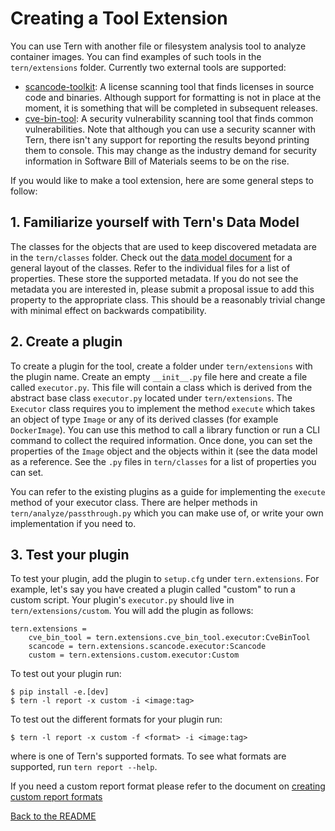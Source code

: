 # Creating a Tool Extension
You can use Tern with another file or filesystem analysis tool to analyze container images. You can find examples of such tools in the `tern/extensions` folder. Currently two external tools are supported:
* [scancode-toolkit](https://github.com/nexB/scancode-toolkit): A license scanning tool that finds licenses in source code and binaries. Although support for formatting is not in place at the moment, it is something that will be completed in subsequent releases.
* [cve-bin-tool](https://github.com/intel/cve-bin-tool): A security vulnerability scanning tool that finds common vulnerabilities. Note that although you can use a security scanner with Tern, there isn't any support for reporting the results beyond printing them to console. This may change as the industry demand for security information in Software Bill of Materials seems to be on the rise.

If you would like to make a tool extension, here are some general steps to follow:

## 1. Familiarize yourself with Tern's Data Model

The classes for the objects that are used to keep discovered metadata are in the `tern/classes` folder. Check out the [data model document](./data-model.md) for a general layout of the classes. Refer to the individual files for a list of properties. These store the supported metadata. If you do not see the metadata you are interested in, please submit a proposal issue to add this property to the appropriate class. This should be a reasonably trivial change with minimal effect on backwards compatibility.

## 2. Create a plugin

To create a plugin for the tool, create a folder under `tern/extensions` with the plugin name. Create an empty `__init__.py` file here and create a file called `executor.py`. This file will contain a class which is derived from the abstract base class `executor.py` located under `tern/extensions`. The `Executor` class requires you to implement the method `execute` which takes an object of type `Image` or any of its derived classes (for example `DockerImage`). You can use this method to call a library function or run a CLI command to collect the required information. Once done, you can set the properties of the `Image` object and the objects within it (see the data model as a reference. See the `.py` files in `tern/classes` for a list of properties you can set.

You can refer to the existing plugins as a guide for implementing the `execute` method of your executor class. There are helper methods in `tern/analyze/passthrough.py` which you can make use of, or write your own implementation if you need to.

## 3. Test your plugin

To test your plugin, add the plugin to `setup.cfg` under `tern.extensions`. For example, let's say you have created a plugin called "custom" to run a custom script. Your plugin's `executor.py` should live in `tern/extensions/custom`. You will add the plugin as follows:

```
tern.extensions =
    cve_bin_tool = tern.extensions.cve_bin_tool.executor:CveBinTool
    scancode = tern.extensions.scancode.executor:Scancode
    custom = tern.extensions.custom.executor:Custom
```

To test out your plugin run:

```
$ pip install -e.[dev]
$ tern -l report -x custom -i <image:tag>
```

To test out the different formats for your plugin run:

```
$ tern -l report -x custom -f <format> -i <image:tag>
```

where <format> is one of Tern's supported formats. To see what formats are supported, run `tern report --help`.

If you need a custom report format please refer to the document on [creating custom report formats](./creating-custom-templates.md)

[Back to the README](../README.md)
